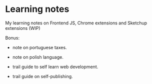 # Learning notes

My learning notes on Frontend JS, Chrome extensions and Sketchup extensions (WIP)

Bonus:

- note on portuguese taxes.

- note on polish language.

- trail guide to self learn web development.

- trail guide on self-publishing.